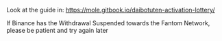 Look at the guide in: https://mole.gitbook.io/daibotuten-activation-lottery/

If Binance has the Withdrawal Suspended towards the Fantom Network, please be patient and try again later

